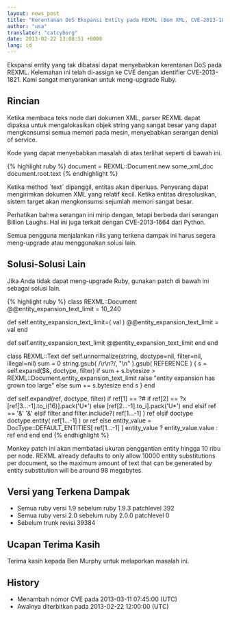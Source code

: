 ```yaml
---
layout: news_post
title: "Kerentanan DoS Ekspansi Entity pada REXML (Bom XML, CVE-2013-1821)"
author: "usa"
translator: "catcyborg"
date: 2013-02-22 13:08:51 +0000
lang: id
---
```


Ekspansi entity yang tak dibatasi dapat menyebabkan kerentanan DoS pada REXML.
Kelemahan ini telah di-assign ke CVE dengan identifier CVE-2013-1821.
Kami sangat menyarankan untuk meng-upgrade Ruby.

## Rincian

Ketika membaca teks node dari dokumen XML, parser REXML dapat
dipaksa untuk mengalokasikan objek string yang sangat besar yang dapat
mengkonsumsi semua memori pada mesin, menyebabkan serangan denial of service.

Kode yang dapat menyebabkan masalah di atas terlihat seperti di bawah ini.

{% highlight ruby %}
document = REXML::Document.new some_xml_doc
document.root.text
{% endhighlight %}

Ketika method \`text\` dipanggil, entitas akan diperluas. Penyerang
dapat mengirimkan dokumen XML yang relatif kecil. Ketika entitas
diresolusikan, sistem target akan mengkonsumsi sejumlah memori sangat besar.

Perhatikan bahwa serangan ini mirip dengan, tetapi berbeda dari serangan Billion
Laughs. Hal ini juga terkait dengan CVE-2013-1664 dari Python.

Semua pengguna menjalankan rilis yang terkena dampak ini
harus segera meng-upgrade atau menggunakan solusi lain.

## Solusi-Solusi Lain

Jika Anda tidak dapat meng-upgrade Ruby, gunakan patch di bawah ini sebagai solusi lain.

{% highlight ruby %}
class REXML::Document
  @@entity_expansion_text_limit = 10_240

  def self.entity_expansion_text_limit=( val )
    @@entity_expansion_text_limit = val
  end

  def self.entity_expansion_text_limit
    @@entity_expansion_text_limit
  end
end

class REXML::Text
  def self.unnormalize(string, doctype=nil, filter=nil, illegal=nil)
    sum = 0
    string.gsub( /\r\n?/, "\n" ).gsub( REFERENCE ) {
      s = self.expand($&, doctype, filter)
      if sum + s.bytesize > REXML::Document.entity_expansion_text_limit
        raise "entity expansion has grown too large"
      else
        sum += s.bytesize
      end
      s
    }
  end

  def self.expand(ref, doctype, filter)
    if ref[1] == ?#
      if ref[2] == ?x
        [ref[3...-1].to_i(16)].pack('U*')
      else
        [ref[2...-1].to_i].pack('U*')
      end
    elsif ref == '&amp;'
      '&'
    elsif filter and filter.include?( ref[1...-1] )
      ref
    elsif doctype
      doctype.entity( ref[1...-1] ) or ref
    else
      entity_value = DocType::DEFAULT_ENTITIES[ ref[1...-1] ]
      entity_value ? entity_value.value : ref
    end
  end
end
{% endhighlight %}

Monkey patch ini akan membatasi ukuran penggantian entity hingga 10 ribu
per node. REXML already defaults to only allow 10000 entity
substitutions per document, so the maximum amount of text that can be
generated by entity substitution will be around 98 megabytes.

## Versi yang Terkena Dampak

* Semua ruby versi 1.9 sebelum ruby 1.9.3 patchlevel 392
* Semua ruby versi 2.0 sebelum ruby 2.0.0 patchlevel 0
* Sebelum trunk revisi 39384

## Ucapan Terima Kasih

Terima kasih kepada Ben Murphy untuk melaporkan masalah ini.

## History

* Menambah nomor CVE pada 2013-03-11 07:45:00 (UTC)
* Awalnya diterbitkan pada 2013-02-22 12:00:00 (UTC)
